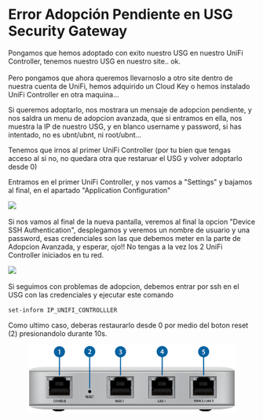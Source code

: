 # Error Adopción Pendiente en USG Security Gateway

Pongamos que hemos adoptado con exito nuestro USG en nuestro UniFi Controller, tenemos nuestro USG en nuestro site.. ok.\
\
Pero pongamos que ahora queremos llevarnoslo a otro site dentro de nuestra cuenta de UniFi, hemos adquirido un Cloud Key o hemos instalado UniFi Controller en otra maquina...

Si queremos adoptarlo, nos mostrara un mensaje de adopcion pendiente, y nos saldra un menu de adopcion avanzada, que si entramos en ella, nos muestra la IP de nuestro USG, y en blanco username y password, si has intentado, no es ubnt/ubnt, ni root/ubnt...

Tenemos que irnos al primer UniFi Controller (por tu bien que tengas acceso al si no, no quedara otra que restaruar el USG y volver adoptarlo desde 0)

Entramos en el primer UniFi Controller, y nos vamos a "Settings" y bajamos al final, en el apartado "Application Configuration"

![](../.gitbook/assets/img\_UnifiErrorAdoption.png)

Si nos vamos al final de la nueva pantalla, veremos al final la opcion "Device SSH Authentication", desplegamos y veremos un nombre de usuario y una password, esas credenciales son las que debemos meter en la parte de Adopcion Avanzada, y esperar, ojo!! No tengas a la vez los 2 UniFi Controller iniciados en tu red.

![](../.gitbook/assets/img\_UnifiErrorAdoption2.png)

Si seguimos con problemas de adopcion, debemos entrar por ssh en el USG con las credenciales y ejecutar este comando

```sh
set-inform IP_UNIFI_CONTROLLLER
```

Como ultimo caso, deberas restaurarlo desde 0 por medio del boton reset (2) presionandolo durante 10s.&#x20;

<figure><img src="../.gitbook/assets/image (3) (1).png" alt=""><figcaption></figcaption></figure>
